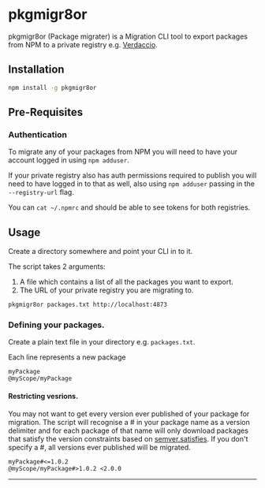 # pkgmigr8or

pkgmigr8or (Package migrater) is a Migration CLI tool to export packages from NPM to a private registry e.g. [Verdaccio](https://verdaccio.org/).

## Installation

```sh
npm install -g pkgmigr8or
```

## Pre-Requisites

### Authentication

To migrate any of your packages from NPM you will need to have your account logged in using `npm adduser`.

If your private registry also has auth permissions required to publish you will need to have logged in to that as well, also using `npm adduser` passing in the `--registry-url` flag.

You can `cat ~/.npmrc` and should be able to see tokens for both registries.

## Usage

Create a directory somewhere and point your CLI in to it.

The script takes 2 arguments:

1. A file which contains a list of all the packages you want to export.
2. The URL of your private registry you are migrating to.

```sh
pkgmigr8or packages.txt http://localhost:4873
```

### Defining your packages.

Create a plain text file in your directory e.g. `packages.txt`.

Each line represents a new package

```text
myPackage
@myScope/myPackage
```

#### Restricting vesrions.

You may not want to get every version ever published of your package for migration. The script will recognise a # in your package name as a version delimiter and for each package of that name will only download packages that satisfy the version constraints based on [semver.satisfies](https://github.com/npm/node-semver). If you don't specify a #, all versions ever published will be migrated.

```text
myPackage#<=1.0.2
@myScope/myPackage#>1.0.2 <2.0.0
```

---
